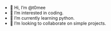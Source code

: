 - 👋 Hi, I’m @t0mee
- 👀 I’m interested in coding.
- 🌱 I’m currently learning python.
- 💞️ I’m looking to collaborate on simple projects.

<!---
t0mee/t0mee is a ✨ special ✨ repository because its `README.md` (this file) appears on your GitHub profile.
You can click the Preview link to take a look at your changes.
--->
